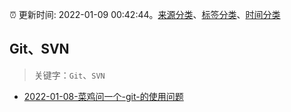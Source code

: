 :alarm_clock: 更新时间: 2022-01-09 00:42:44。[来源分类](../README.md)、[标签分类](../TAGS.md)、[时间分类](../TIMELINE.md)

## Git、SVN


> 关键字：`Git`、`SVN`



- [2022-01-08-菜鸡问一个-git-的使用问题](https://www.v2ex.com/t/827063) 